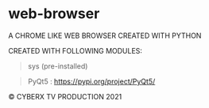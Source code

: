 # web-browser
A CHROME LIKE WEB BROWSER CREATED WITH PYTHON

CREATED WITH FOLLOWING MODULES:

>sys (pre-installed)

>PyQt5 : https://pypi.org/project/PyQt5/

© CYBERX TV PRODUCTION 2021
